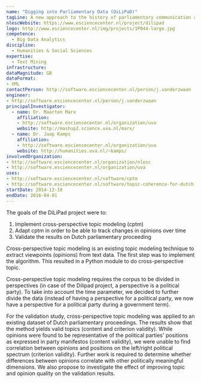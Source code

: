```yaml
---
name: "Digging into Parliamentary Data (DiLiPaD)"
tagLine: A new approach to the history of parliamentary communication and discourse
nlescWebsite: https://www.esciencecenter.nl/project/dilipad
logo: http://www.esciencecenter.nl/img/projects/1P044-large.jpg
competence:
  - Big Data Analytics
discipline:
  - Humanities & Social Sciences
expertise:
  - Text Mining
infrastructure:
dataMagnitude: GB
dataFormat:
- XML
contactPerson: http://software.esciencecenter.nl/person/j.vanderzwaan
engineer:
- http://software.esciencecenter.nl/person/j.vanderzwaan
principalInvestigator:
  - name: Dr. Maarten Marx
    affiliation:
    - http://software.esciencecenter.nl/organization/uva
    website: http://mashup2.science.uva.nl/marx/
  - name: Dr. Jaap Kamps
    affiliation:
    - http://software.esciencecenter.nl/organization/uva
    website: http://humanities.uva.nl/~kamps/
involvedOrganization:
- http://software.esciencecenter.nl/organization/nlesc
- http://software.esciencecenter.nl/organization/uva
uses:
- http://software.esciencecenter.nl/software/cptm
- http://software.esciencecenter.nl/software/topic-coherence-for-dutch
startDate: 2014-12-18
endDate: 2016-04-01
---
```


The goals of the DiLiPad project were to:

1. Implement cross-perspective topic modeling (cptm)
2. Adapt cptm in order to be able to track changes in opinions over time
3. Validate the results on Dutch parliamentary proceeding

Cross-perspective topic modeling is an existing topic modeling technique to
extract viewpoints (opinions) from text data. The first step was to implement
the algorithm. This resulted in a Python module to do cross-perspective topic.

Cross-perspective topic modeling requires the corpus to be divided in
perspectives (in case of the Dilipad project, a perspective is a political party).
To take into account the time parameter, we decided to further divide the data
(instead of having a perspective for a political party, we now have a perspective
for a political party during a government term).

For the validation study, cross-perspective topic modeling was applied to an existing
dataset of Dutch parliamentary proceedings. The results show that the
method yields valid topics (content and criterion validity). While opinions
were found to be representative of the political parties' positions as expressed
in party manifestos (content validity), we were unable to find correlation
between opinions and positions on the left/right political spectrum (criterion validity).
Further work is required to determine whether differences between opinions
correlate with other politically meaningful dimensions. We also propose to
investigate the effect of improving topic and opinion quality on the validation
results.
